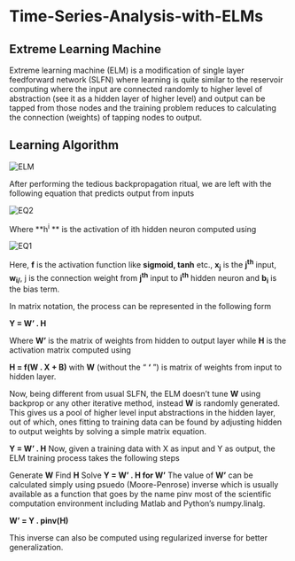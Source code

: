 # Time-Series-Analysis-with-ELMs

## Extreme Learning Machine
Extreme learning machine (ELM) is a modification of single layer feedforward network (SLFN) where learning is quite similar to the reservoir computing where the input are connected randomly to higher level of abstraction (see it as a hidden layer of higher level) and output can be tapped from those nodes and the training problem reduces to calculating the connection (weights) of tapping nodes to output.

## Learning Algorithm

![ELM](ELM.jpg)


After performing the tedious backpropagation ritual, we are left with the following equation that predicts output from inputs

![EQ2](eq2.jpg)

Where **h<sup>i</sup> ** is the activation of ith hidden neuron computed using

![EQ1](eq1.jpg)

Here, **f** is the activation function like **sigmoid, tanh** etc., **x<sub>j</sub>** is the **j<sup>th</sup>** input, **w<sub>i/<sub>**, j is the connection weight from **j<sup>th</sup>** input to **i<sup>th</sup>** hidden neuron and **b<sub>i</sub>** is the bias term.

In matrix notation, the process can be represented in the following form

**Y = W’ . H**

Where **W’** is the matrix of weights from hidden to output layer while **H** is the activation matrix computed using

**H = f(W . X + B)**
with **W** (without the “ **‘** ”) is matrix of weights from input to hidden layer.

Now, being different from usual SLFN, the ELM doesn’t tune **W** using backprop or any other iterative method, instead **W** is randomly generated. This gives us a pool of higher level input abstractions in the hidden layer, out of which, ones fitting to training data can be found by adjusting hidden to output weights by solving a simple matrix equation.

**Y = W’ . H**
Now, given a training data with X as input and Y as output, the ELM training process takes the following steps

Generate **W**
Find **H**
Solve **Y = W’ . H for W’**
The value of **W’** can be calculated simply using psuedo (Moore-Penrose) inverse which is usually available as a function that goes by the name pinv most of the scientific computation environment including Matlab and Python’s numpy.linalg.

**W’ = Y . pinv(H)**

This inverse can also be computed using regularized inverse for better generalization.


